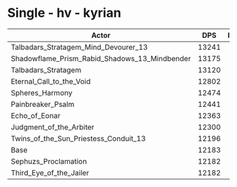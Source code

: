 # Single - hv - kyrian
| Actor | DPS | Increase |
|---|:---:|:---:|
|Talbadars_Stratagem_Mind_Devourer_13|13241|8.68%|
|Shadowflame_Prism_Rabid_Shadows_13_Mindbender|13175|8.14%|
|Talbadars_Stratagem|13120|7.69%|
|Eternal_Call_to_the_Void|12802|5.08%|
|Spheres_Harmony|12474|2.39%|
|Painbreaker_Psalm|12441|2.12%|
|Echo_of_Eonar|12363|1.47%|
|Judgment_of_the_Arbiter|12300|0.96%|
|Twins_of_the_Sun_Priestess_Conduit_13|12196|0.11%|
|Base|12183|0.00%|
|Sephuzs_Proclamation|12182|-0.01%|
|Third_Eye_of_the_Jailer|12182|-0.01%|
